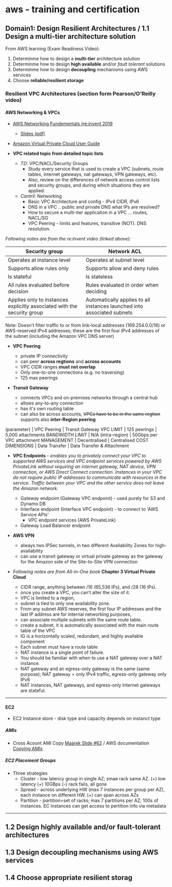 # aws - training and certification

## Domain1: Design Resilient Architectures / 1.1 Design a multi-tier architecture solution

From AWS learning (Exam Readiness Video):

1. Determinme how to design a **multi-tier** architecture solution
2. Determinme how to design **high available** and/or _fault tolerant_ solutions
3. Determinme how to design **decoupling** mechanisms using AWS services
4. Choose **reliable/resilient storage**


### Resilient VPC Architectures (section form Pearson/O'Reilly video)

#### AWS Networking & VPCs

* [AWS Networking Fundementals (re:invent 2019](https://www.youtube.com/watch?v=hiKPPy584Mg&t=96s)
    * [Slides (pdf)](docs/aws-networking-fundamentals.pdf)
* [Amazon Virtual Private Cloud User Guide](https://docs.aws.amazon.com/vpc/latest/userguide/endpoint-service.html)

* **VPC related topic from detailed topic lists**
  * _TD_: VPC/NACL/Security Groups
    * Study every service that is used to create a VPC (subnets, route tables, internet gateways, nat gateways, VPN gateways, etc).
    * Also, review on the differences of network access control lists and security groups, and during which situations they are applied.
  * _Cantril_: Networking
    * Basic VPC Architecture and config - IPv4 CIDR, IPv6
    * DNS in a VPC .. public and private DNS what IPs are resolved?
    * How to secure a multi-tier application in a VPC … routes, NACL/SG
    * VPC Peering - limits and features, transitive (NOT). DNS resolution.

_Following notes are from the re:invent video (linked above):_

Security group               | Network ACL
---------------------------- | -----------------------
Operates at instance level   | Operates at subnet level
Supports allow rules only    | Supports allow and deny rules
Is stateful                  | Is stateless
All rules evaluated before decision | Rules evaluated in order when deciding
Applies only to instances explicitly associated with the security group | Automatically applies to all instances launched into associated subnets

Note: Doesn’t filter traffic to or from link-local addresses (169.254.0.0/16) or AWS-reserved IPv4 addresses; these are the first four IPv4 addresses of the subnet (including the Amazon VPC DNS server)

* **VPC Peering**
  * private IP connectivity
  * can peer **across regtions** and **across accounts**
  * VPC CIDR ranges **must not overlap**
  * Only one-to-one connections (e.g. no traversing)
  * 125 max peerings

* **Transit Gateway**
  * connects VPCs and on-premises networks through a central hub
  * allows any-to-any connection
  * has it's own routing table
  * can also be across accounts, ~~VPCs have to be in the same regtion~~ supports also **inter-Region peering**

(parameter)         | VPC Peering        |    Transit Gateway
VPC LIMIT           | 125 peerings       |   5,000 attachments
BANDWIDTH LIMIT     | N/A (intra-region) |  50Gbps per VPC attachment
MANAGEMENT          | Decentralised      |  Centralised
COST DIMENSIONS     | Data Transfer      |  Data Transfer & Attachment

* **VPC Endpoints** - _enables you to privately connect your VPC to supported AWS services and VPC endpoint services powered by AWS PrivateLink without requiring an internet gateway, NAT device, VPN connection, or AWS Direct Connect connection. Instances in your VPC do not require public IP addresses to communicate with resources in the service. Traffic between your VPC and the other service does not leave the Amazon network._
  * Gateway endpoint (Gateway VPC endpoint) - used purely for S3 and Dynamo DB
  * Interface endpoint (Interface VPC endpoint) - to connect to 'AWS Service APIs'
    * VPC endpoint services (AWS PrivateLink)
  * Gateway Load Balancer endpoint

* **AWS VPN**
  * always two IPSec tunnels, in two different Availability Zones for high-availability
  * can use a transit gateway or virtual private gateway as the gateway for the Amazon side of the Site-to-Site VPN connection


* _Following notes are from All-in-One book_ **Chapter 3 Virtual Private Cloud** 
  * CIDR range, anything between /16 (65,536 IPs), and /28 (16 IPs).
  * once you create a VPC, you can’t alter the size of it.
  * VPC is limited to a region,
  * subnet is tied to only one availability zone.
  * From any subnet AWS reserves, the first four IP addresses and the last IP address are for internal networking purposes,
  * can associate multiple subnets with the same route table.
  * create a subnet, it is automatically associated with the main route table of the VPC
  * IG is a horizontally scaled, redundant, and highly available component
  * Each subnet must have a route table
  * NAT instance is a single point of failure.
  * You should be familiar with when to use a NAT gateway over a NAT instance.
  * NAT gateway and an egress-only gateway is the same (same purpose);  NAT gateway = only IPv4 traffic, egress-only gateway only IPv6
  * NAT instances, NAT gateways, and egress-only Internet gateways are stateful.

-------------

#### EC2

* EC2 Instance store -  disk type and capacity depends on instanct type

##### AMIs
* Cross Acount AMI Copy [Maarek Slide #62](docs/AWS_Certified_Solutions_Architect_Slides_v3.6.pdf#page=62) / AWS documentation [Copying AMIs](https://docs.aws.amazon.com/AWSEC2/latest/UserGuide/CopyingAMIs.html)
##### EC2 Placement Groups
* Three strategies
  * Cluster - low latency group in single AZ; smae rack same AZ. (+) low latency (+) 10GBps (-) rack fails, all gone
  * Spread - across underlying HW (max 7 instances per group per AZ), each instance on different HW. (+) can span across AZs
  * Partition - _partition_=set of racks; max 7 partitions per AZ; 100s of instances. EC instances can get access to pertition info via metadata

-------------











## 1.2 Design highly available and/or fault-tolerant architectures
## 1.3 Design decoupling mechanisms using AWS services
## 1.4 Choose appropriate resilient storag
